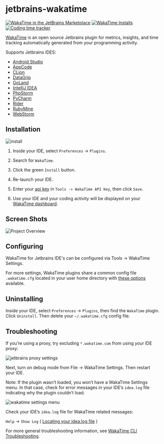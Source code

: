 # jetbrains-wakatime

[![WakaTime in the JetBrains Marketplace](https://img.shields.io/jetbrains/plugin/v/7425-wakatime.svg?style=flat-square&color=167dff&label=marketplace)](https://plugins.jetbrains.com/plugin/7425-wakatime)
[![WakaTime Installs](https://img.shields.io/jetbrains/plugin/d/7425-wakatime.svg?style=flat-square&color=167dff)](https://plugins.jetbrains.com/plugin/7425-wakatime)
[![Coding time tracker](https://wakatime.com/badge/github/wakatime/jetbrains-wakatime.svg?style=flat-square&color=167dff)](https://wakatime.com/intellij-idea)

[WakaTime][wakatime] is an open source Jetbrains plugin for metrics, insights, and time tracking automatically generated from your programming activity.

Supports Jetbrains IDES:

* [Android Studio][android studio]
* [AppCode][appcode]
* [CLion][clion]
* [DataGrip][datagrip]
* [GoLand][goland]
* [IntelliJ IDEA][wakatime]
* [PhpStorm][phpstorm]
* [PyCharm][pycharm]
* [Rider][rider]
* [RubyMine][rubymine]
* [WebStorm][webstorm]


## Installation

![install](./install.gif)

1. Inside your IDE, select `Preferences` -> `Plugins`.

2. Search for `WakaTime`.

3. Click the green `Install` button.

4. Re-launch your IDE.

5. Enter your [api key](https://wakatime.com/settings#apikey) in `Tools -> WakaTime API Key`, then click `Save`.

6. Use your IDE and your coding activity will be displayed on your [WakaTime dashboard](https://wakatime.com).


## Screen Shots

![Project Overview](https://wakatime.com/static/img/ScreenShots/Screen-Shot-2016-03-21.png)


## Configuring

WakaTime for Jetbrains IDE's can be configured via Tools -> WakaTime Settings.

For more settings, WakaTime plugins share a common config file `.wakatime.cfg` located in your user home directory with [these options](https://github.com/wakatime/wakatime-cli/blob/develop/USAGE.md) available.


## Uninstalling

Inside your IDE, select `Preferences` -> `Plugins`, then find the `WakaTime` plugin. Click `Uninstall`. Then delete your `~/.wakatime.cfg` config file.


## Troubleshooting

If you’re using a proxy, try excluding `*.wakatime.com` from using your IDE proxy:

![jetbrains proxy settings](https://wakatime.com/static/img/ScreenShots/jetbrains-no-proxy-setting.png?v=1)

Next, turn on debug mode from File -> WakaTime Settings. Then restart your IDE.

Note: If the plugin wasn’t loaded, you won’t have a WakaTime Settings menu.
In that case, check for error messages in your IDE’s `idea.log` file indicating why the plugin couldn’t load.

![wakatime settings menu](https://wakatime.com/static/img/ScreenShots/jetbrains-wakatime-menu.png?v=1)

Check your IDE’s `idea.log` file for WakaTime related messages:

`Help` -> `Show Log` ( [Locating your idea.log file](https://intellij-support.jetbrains.com/hc/en-us/articles/207241085-Locating-IDE-log-files) )

For more general troubleshooting information, see [WakaTime CLI Troubleshooting](https://github.com/wakatime/wakatime-cli/blob/develop/TROUBLESHOOTING.md).

[wakatime]: https://wakatime.com/
[IntelliJ IDEA]: https://wakatime.com/intellij-idea
[Android Studio]: https://wakatime.com/android-studio
[AppCode]: https://wakatime.com/appcode
[CLion]: https://wakatime.com/clion
[DataGrip]: https://wakatime.com/datagrip
[GoLand]: https://wakatime.com/goland
[PhpStorm]: https://wakatime.com/phpstorm
[PyCharm]: https://wakatime.com/pycharm
[Rider]: https://wakatime.com/rider
[RubyMine]: https://wakatime.com/rubymine
[WebStorm]: https://wakatime.com/webstorm

